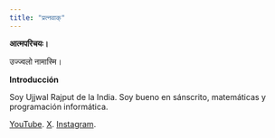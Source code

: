 ```yaml
---
title: "प्रत्नवाक्"
---
```

**आत्मपरिचयः।**

उज्ज्वलो नामास्मि।

**Introducción**

Soy Ujjwal Rajput de la India. Soy bueno en sánscrito, matemáticas y programación informática.

[YouTube](https://www.youtube.com/@pratnavaak). [X](https://x.com/@pratnavaak). [Instagram](https://www.instagram.com/pratnavaak).